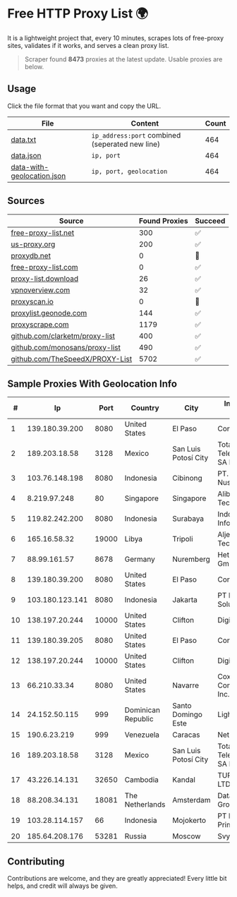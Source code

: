 
# Free HTTP Proxy List 🌍

It is a lightweight project that, every 10 minutes, scrapes lots of free-proxy sites, validates if it works, and serves a clean proxy list.


> Scraper found **8473** proxies at the latest update. Usable proxies are below.

## Usage

Click the file format that you want and copy the URL.


|File|Content|Count|
|----|-------|-----|
|[data.txt](https://raw.githubusercontent.com/themiralay/Proxy-List-World/master/data.txt)|`ip_address:port` combined (seperated new line)|464|
|[data.json](https://raw.githubusercontent.com/themiralay/Proxy-List-World/master/data.json)|`ip, port`|464|
|[data-with-geolocation.json](https://raw.githubusercontent.com/themiralay/Proxy-List-World/master/data-with-geolocation.json)|`ip, port, geolocation`|464|

## Sources

|Source|Found Proxies|Succeed|
|------|-------------|-------|
|[free-proxy-list.net](https://free-proxy-list.net)|300|✅|
|[us-proxy.org](https://www.us-proxy.org)|200|✅|
|[proxydb.net](http://proxydb.net)|0|🚫|
|[free-proxy-list.com](https://free-proxy-list.com/?page=&port=&type%5B%5D=http&type%5B%5D=https&up_time=0&search=Search)|0|✅|
|[proxy-list.download](https://www.proxy-list.download/HTTP)|26|✅|
|[vpnoverview.com](https://vpnoverview.com/privacy/anonymous-browsing/free-proxy-servers)|32|✅|
|[proxyscan.io](https://www.proxyscan.io)|0|🚫|
|[proxylist.geonode.com](https://proxylist.geonode.com/api/proxy-list?limit=300&page=1&sort_by=lastChecked&sort_type=desc&protocols=http,https)|144|✅|
|[proxyscrape.com](https://api.proxyscrape.com/v2/?request=displayproxies&protocol=http&timeout=10000&country=all&ssl=all&anonymity=all)|1179|✅|
|[github.com/clarketm/proxy-list](https://raw.githubusercontent.com/clarketm/proxy-list/master/proxy-list-raw.txt)|400|✅|
|[github.com/monosans/proxy-list](https://raw.githubusercontent.com/monosans/proxy-list/main/proxies/http.txt)|490|✅|
|[github.com/TheSpeedX/PROXY-List](https://raw.githubusercontent.com/TheSpeedX/PROXY-List/master/http.txt)|5702|✅|


## Sample Proxies With Geolocation Info

|#|Ip|Port|Country|City|Internet Service Provider|
|-|--|----|-------|----|-------------------------|
|1|139.180.39.200|8080|United States|El Paso|Conterra|
|2|189.203.18.58|3128|Mexico|San Luis Potosí City|Total Play Telecomunicaciones SA De CV|
|3|103.76.148.198|8080|Indonesia|Cibinong|PT. Java Digital Nusantara|
|4|8.219.97.248|80|Singapore|Singapore|Alibaba (US) Technology Co., Ltd.|
|5|119.82.242.200|8080|Indonesia|Surabaya|Indonesia Network Information Center|
|6|165.16.58.32|19000|Libya|Tripoli|Aljeel Aljadeed For Technology|
|7|88.99.161.57|8678|Germany|Nuremberg|Hetzner Online GmbH|
|8|139.180.39.200|8080|United States|El Paso|Conterra|
|9|103.180.123.141|8080|Indonesia|Jakarta|PT Indo Telemedia Solusi|
|10|138.197.20.244|10000|United States|Clifton|DigitalOcean, LLC|
|11|139.180.39.205|8080|United States|El Paso|Conterra|
|12|138.197.20.244|10000|United States|Clifton|DigitalOcean, LLC|
|13|66.210.33.34|8080|United States|Navarre|Cox Communications Inc.|
|14|24.152.50.115|999|Dominican Republic|Santo Domingo Este|Lightwave S.R.L|
|15|190.6.23.219|999|Venezuela|Caracas|Net Uno|
|16|189.203.18.58|3128|Mexico|San Luis Potosí City|Total Play Telecomunicaciones SA De CV|
|17|43.226.14.131|32650|Cambodia|Kandal|TURBOTECH CO., LTD.|
|18|88.208.34.131|18081|The Netherlands|Amsterdam|DataWeb Global Group B.V.|
|19|103.28.114.157|66|Indonesia|Mojokerto|PT Lintas Data Prima|
|20|185.64.208.176|53281|Russia|Moscow|Svyazist LLC|



## Contributing

Contributions are welcome, and they are greatly appreciated! Every
little bit helps, and credit will always be given.

